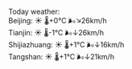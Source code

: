 Today weather:  
Beijing: ☀️   🌡️+0°C 🌬️↘26km/h  
Tianjin: ☀️   🌡️-1°C 🌬️↓26km/h  
Shijiazhuang: ☀️   🌡️+1°C 🌬️↓16km/h  
Tangshan: ☀️   🌡️+1°C 🌬️↓21km/h  
